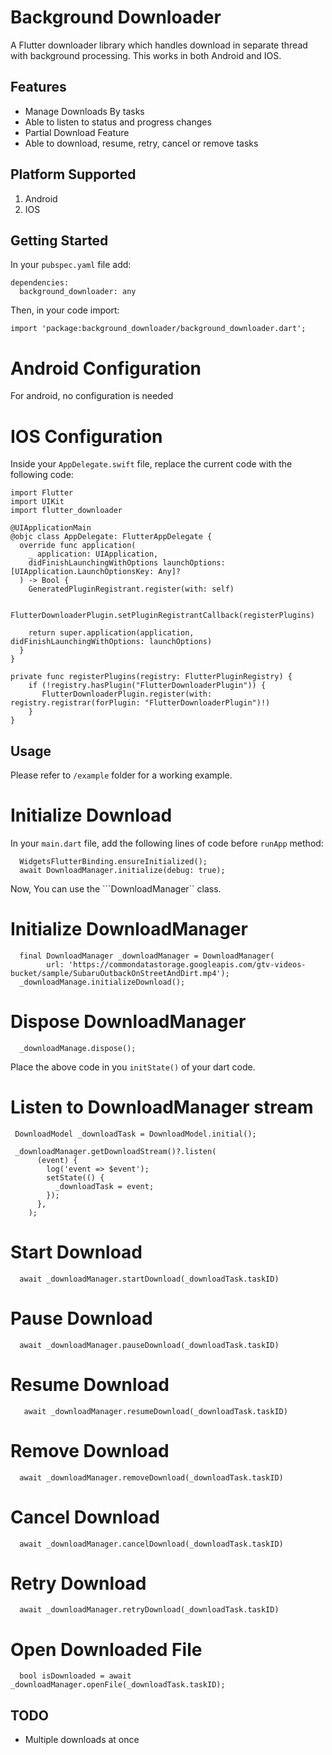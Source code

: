 # Background Downloader

A Flutter downloader library which handles download in separate thread with background processing. This works in both Android and IOS.

## Features
- Manage Downloads By tasks
- Able to listen to status and progress changes
- Partial Download Feature
- Able to download, resume, retry, cancel or remove tasks
  
## Platform Supported
1. Android
2. IOS

## Getting Started
In your ```pubspec.yaml``` file add:

```
dependencies:
  background_downloader: any
```
Then, in your code import:

```
import 'package:background_downloader/background_downloader.dart';
```

# Android Configuration
For android, no configuration is needed

# IOS Configuration
Inside your ```AppDelegate.swift``` file, replace the current code with the following code:

```
import Flutter
import UIKit
import flutter_downloader

@UIApplicationMain
@objc class AppDelegate: FlutterAppDelegate {
  override func application(
    _ application: UIApplication,
    didFinishLaunchingWithOptions launchOptions: [UIApplication.LaunchOptionsKey: Any]?
  ) -> Bool {
    GeneratedPluginRegistrant.register(with: self)

    FlutterDownloaderPlugin.setPluginRegistrantCallback(registerPlugins)

    return super.application(application, didFinishLaunchingWithOptions: launchOptions)
  }
}

private func registerPlugins(registry: FlutterPluginRegistry) {
    if (!registry.hasPlugin("FlutterDownloaderPlugin")) {
       FlutterDownloaderPlugin.register(with: registry.registrar(forPlugin: "FlutterDownloaderPlugin")!)
    }
}
```

## Usage
Please refer to ```/example``` folder for a working example.

# Initialize Download
In your ```main.dart``` file, add the following lines of code before ```runApp``` method:
```
  WidgetsFlutterBinding.ensureInitialized();
  await DownloadManager.initialize(debug: true);
```

Now, You can use the ```DownloadManager`` class.

# Initialize DownloadManager
```
  final DownloadManager _downloadManager = DownloadManager(
        url: 'https://commondatastorage.googleapis.com/gtv-videos-bucket/sample/SubaruOutbackOnStreetAndDirt.mp4');
  _downloadManage.initializeDownload();
```

# Dispose DownloadManager
```
  _downloadManage.dispose();
```

Place the above code in you ```initState()``` of your dart code.

# Listen to DownloadManager stream
```
 DownloadModel _downloadTask = DownloadModel.initial();

 _downloadManager.getDownloadStream()?.listen(
      (event) {
        log('event => $event');
        setState(() {
          _downloadTask = event;
        });
      },
    );
```

# Start Download
```
  await _downloadManager.startDownload(_downloadTask.taskID)
```

# Pause Download
```
  await _downloadManager.pauseDownload(_downloadTask.taskID)
```

# Resume Download
```
   await _downloadManager.resumeDownload(_downloadTask.taskID)
```

# Remove Download
```
  await _downloadManager.removeDownload(_downloadTask.taskID)
```

# Cancel Download
```
  await _downloadManager.cancelDownload(_downloadTask.taskID)
```

# Retry Download
```
  await _downloadManager.retryDownload(_downloadTask.taskID)
```

# Open Downloaded File
```
  bool isDownloaded = await _downloadManager.openFile(_downloadTask.taskID);
```

## TODO
- Multiple downloads at once
